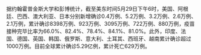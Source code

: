 据约翰霍普金斯大学和彭博统计，截至美东时间5月29日下午6时，美国、阿根廷、巴西、澳大利亚、日本分别新增确诊0.4万例、5.2万例、3.2万例、2.6万例、2.1万例，累计确诊8398万例、923万例、3095万例、722万例、880万例，疫苗接种完毕比率为66.0%、82.4%、78.4%、84.1%、81.0%。此外，印度、法国、德国、英国、韩国、俄罗斯、意大利、土耳其、西班牙、越南累计确诊超过1000万例。目前全球累计确诊5.29亿例，累计死亡629万例。
